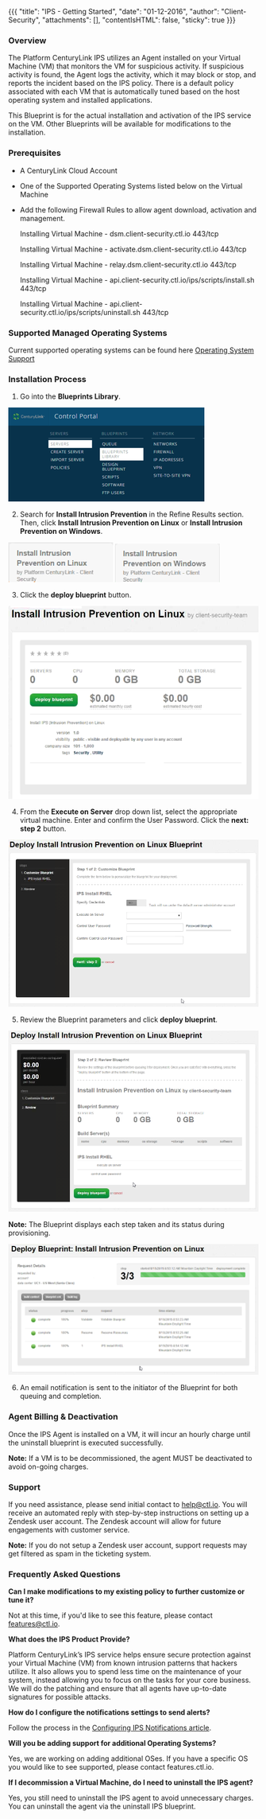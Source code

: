 {{{
  "title": "IPS - Getting Started",
  "date": "01-12-2016",
  "author": "Client-Security",
  "attachments": [],
  "contentIsHTML": false,
  "sticky": true
}}}

### Overview
The Platform CenturyLink IPS utilizes an Agent installed on your Virtual Machine (VM) that monitors the VM for suspicious activity. If suspicious activity is found, the Agent logs the activity, which it may block or stop, and reports the incident based on the IPS policy. There is a default policy associated with each VM that is automatically tuned based on the host operating system and installed applications.

This Blueprint is for the actual installation and activation of the IPS service on the VM. Other Blueprints will be available for modifications to the installation.

### Prerequisites
* A CenturyLink Cloud Account
* One of the Supported Operating Systems listed below on the Virtual Machine
* Add the following Firewall Rules to allow agent download, activation and management.

  Installing Virtual Machine - dsm.client-security.ctl.io 443/tcp
  
  Installing Virtual Machine - activate.dsm.client-security.ctl.io 443/tcp
  
  Installing Virtual Machine - relay.dsm.client-security.ctl.io 443/tcp
  
  Installing Virtual Machine - api.client-security.ctl.io/ips/scripts/install.sh 443/tcp

  Installing Virtual Machine - api.client-security.ctl.io/ips/scripts/uninstall.sh 443/tcp

### Supported Managed Operating Systems
Current supported operating systems can be found here [Operating System Support](../Security/supported-ips-oses.md)

### Installation Process

1. Go into the **Blueprints Library**.

  ![Control Portal](../images/client-security/gettingIPS_controlportal.png)

2. Search for **Install Intrusion Prevention** in the Refine Results section. Then, click **Install Intrusion Prevention on Linux** or **Install Intrusion Prevention on Windows**.  

  ![Search Install Linux](../images/client-security/gettingIPS_rhel_blueprintname.png) ![Notification Update Windows](../images/client-security/gettingIPS_windows_blueprintname.png)

3. Click the **deploy blueprint** button.  

  ![Configure Install Linux](../images/client-security/gettingIPS_rhel_configure.png)

4. From the **Execute on Server** drop down list, select the appropriate virtual machine. Enter and confirm the User Password.  Click the **next: step 2** button.  

  ![Configure Notifications RHEL Fields](../images/client-security/gettingIPS_rhel_blueprintfields.png)

5. Review the Blueprint parameters and click **deploy blueprint**.  

  ![Deploy Blueprint](../images/client-security/gettingIPS_rhel_deploy.png)

  **Note:** The Blueprint displays each step taken and its status during provisioning.  

  ![Blueprint Status Log](../images/client-security/gettingIPS_rhel_logstatus.png)

6. An email notification is sent to the initiator of the Blueprint for both queuing and completion.

### Agent Billing & Deactivation

Once the IPS Agent is installed on a VM, it will incur an hourly charge until the uninstall blueprint is executed successfully.

**Note:** If a VM is to be decommissioned, the agent MUST be deactivated to avoid on-going charges.

### Support

If you need assistance, please send initial contact to [help@ctl.io](mailto:help@ctl.io). You will receive an automated reply with step-by-step instructions on setting up a Zendesk user account. The Zendesk account will allow for future engagements with customer service.

**Note:** If you do not setup a Zendesk user account, support requests may get filtered as spam in the ticketing system.

### Frequently Asked Questions

**Can I make modifications to my existing policy to further customize or tune it?**

Not at this time, if you'd like to see this feature, please contact [features@ctl.io](mailto:features@ctl.io).

**What does the IPS Product Provide?**

Platform CenturyLink’s IPS service helps ensure secure protection against your Virtual Machine (VM) from known intrusion patterns that hackers utilize. It also allows you to spend less time on the maintenance of your system, instead allowing you to focus on the tasks for your core business. We will do the patching and ensure that all agents have up-to-date signatures for possible attacks.

**How do I configure the notifications settings to send alerts?**

Follow the process in the [Configuring IPS Notifications article](configuring-ips-notifications.md).

**Will you be adding support for additional Operating Systems?**

Yes, we are working on adding additional OSes. If you have a specific OS you would like to see supported, please contact features.ctl.io.

**If I decommission a Virtual Machine, do I need to uninstall the IPS agent?**

Yes, you still need to uninstall the IPS agent to avoid unnecessary charges. You can uninstall the agent via the uninstall IPS blueprint.
